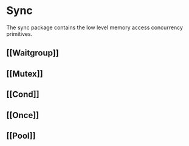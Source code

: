 # Sync
The sync package contains the low level memory access concurrency primitives. 
## [[Waitgroup]]
## [[Mutex]]
## [[Cond]]
## [[Once]]
## [[Pool]]
